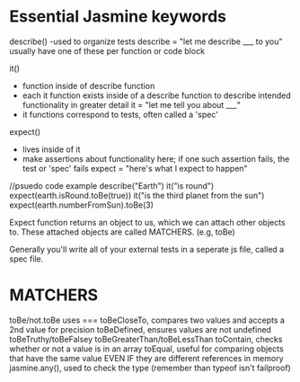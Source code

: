 # Essential Jasmine keywords

describe()
-used to organize tests
describe = "let me describe ___ to you"
usually have one of these per function or code block

it()
- function inside of describe function
- each it function exists inside of a describe function to describe intended functionality in greater detail
it = "let me tell you about ___"
- it functions correspond to tests, often called a 'spec'

expect()
- lives inside of it
- make assertions about functionality here; if one such assertion fails, the test or 'spec' fails
expect = "here's what I expect to happen"

//psuedo code example
describe("Earth")
	it("is round")
		expect(earth.isRound.toBe(true))
	it("is the third planet from the sun")
		expect(earth.numberFromSun).toBe(3)

Expect function returns an object to us, which we can attach other objects to. These attached objects are called MATCHERS. (e.g, toBe)

Generally you'll write all of your external tests in a seperate js file, called a spec file.

# MATCHERS
toBe/not.toBe uses ===
toBeCloseTo, compares two values and accepts a 2nd value for precision
toBeDefined, ensures values are not undefined
toBeTruthy/toBeFalsey
toBeGreaterThan/toBeLessThan
toContain, checks whether or not a value is in an array
toEqual, useful for comparing objects that have the same value EVEN IF they are different references in memory
jasmine.any(), used to check the type (remember than typeof isn't failproof)
